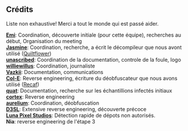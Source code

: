 ## Crédits
Liste non exhaustive! Merci a tout le monde qui est passé aider.

[**Emi**](https://github.com/emilyploszaj/): Coordination, découverte initiale (pour cette équipe), recherches au début, Organisation du meeting  
[**Jasmine**](https://github.com/jaskarth/): Coordination, recherche, a écrit le décompileur que nous avont utilisé ([Quiltflower](https://github.com/QuiltMC/quiltflower/))  
[**unascribed**](https://github.com/unascribed/): Coordination de la documentation, controle de la foule, logo  
[**williewillus**](https://github.com/williewillus/): Coordination, journaliste  
[**Vazkii**](https://github.com/vazkii/): Documentation, communications  
[**Col-E**](https://github.com/Col-E/): Reverse engineering, écriture du déobfuscateur que nous avons utilisé ([Recaf](https://www.coley.software/Recaf/))  
[**quat**](https://github.com/quat1024/): Documentation, recherche sur les échantillions infectés initiaux  
[**cortex**](https://github.com/mcrcortex/): Reverse engineering  
[**aurelium**](https://github.com/autumnaurelium/): Coordination, déobfuscation  
[**D3SL**](https://github.com/D3SL/): Extensive reverse engineering, découverte précoce  
[**Luna Pixel Studios**](https://lunapixelstudios.github.io/): Détection rapide de dépots non autorisés.  
**Nia**: reverse engineering de l'étape 3
